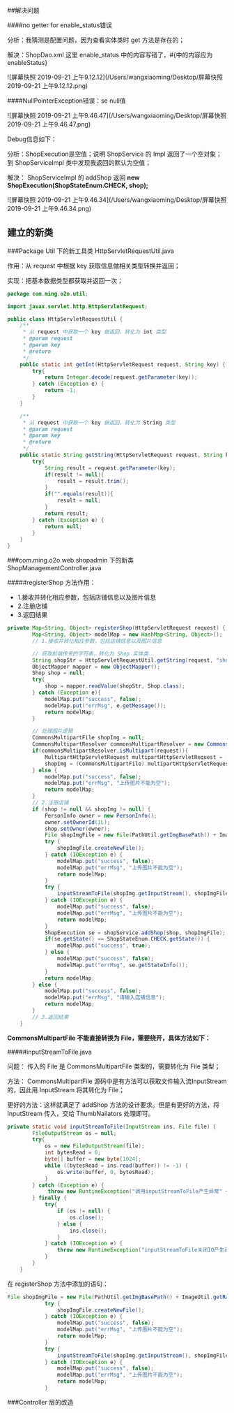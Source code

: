 

##解决问题

####no getter for enable_status错误

分析：我猜测是配置问题，因为查看实体类时 get 方法是存在的；

解决：ShopDao.xml 这里 enable_status 中的内容写错了，#{中的内容应为enableStatus}

![屏幕快照 2019-09-21 上午9.12.12](/Users/wangxiaoming/Desktop/屏幕快照 2019-09-21 上午9.12.12.png)



####NullPointerException错误：se null值

![屏幕快照 2019-09-21 上午9.46.47](/Users/wangxiaoming/Desktop/屏幕快照 2019-09-21 上午9.46.47.png)



Debug信息如下：

分析：ShopExecution是空值；说明 ShopService 的 Impl 返回了一个空对象；到 ShopServiceImpl 类中发现我返回的默认为空值；

解决： ShopServiceImpl 的 addShop 返回 **new ShopExecution(ShopStateEnum.CHECK, shop);**

![屏幕快照 2019-09-21 上午9.46.34](/Users/wangxiaoming/Desktop/屏幕快照 2019-09-21 上午9.46.34.png)



## 建立的新类

###Package Util 下的新工具类 HttpServletRequestUtil.java 

作用：从 request 中根据 key 获取信息做相关类型转换并返回；

实现：把基本数据类型都获取并返回一次；

```java
package com.ming.o2o.util;

import javax.servlet.http.HttpServletRequest;

public class HttpServletRequestUtil {
    /**
     * 从 request 中获取一个 key 做返回，转化为 int 类型
     * @param request
     * @param key
     * @return
     */
    public static int getInt(HttpServletRequest request, String key) {
        try{
            return Integer.decode(request.getParameter(key));
        } catch (Exception e) {
            return -1;
        }
    }

    /**
     * 从 request 中获取一个 key 做返回，转化为 String 类型
     * @param request
     * @param key
     * @return
     */
    public static String getString(HttpServletRequest request, String key) {
        try{
            String result = request.getParameter(key);
            if(result != null){
                result = result.trim();
            }
            if("".equals(result)){
                result = null;
            }
            return result;
        } catch (Exception e) {
            return null;
        }
    }
}

```



###com.ming.o2o.web.shopadmin 下的新类  ShopManagementController.java

#####registerShop 方法作用：

- 1.接收并转化相应参数，包括店铺信息以及图片信息
- 2.注册店铺
- 3.返回结果

```java
private Map<String, Object> registerShop(HttpServletRequest request) {
        Map<String, Object> modelMap = new HashMap<String, Object>();
        // 1.接收并转化相应参数，包括店铺信息以及图片信息

        // 获取前端传来的字符串，转化为 Shop 实体类
        String shopStr = HttpServletRequestUtil.getString(request, "shopStr");
        ObjectMapper mapper = new ObjectMapper();
        Shop shop = null;
        try{
            shop = mapper.readValue(shopStr, Shop.class);
        } catch (Exception e){
            modelMap.put("success", false);
            modelMap.put("errMsg", e.getMessage());
            return modelMap;
        }

        // 处理图片逻辑
        CommonsMultipartFile shopImg = null;
        CommonsMultipartResolver commonsMultipartResolver = new CommonsMultipartResolver(request.getSession().getServletContext()); // 获取文件
        if(commonsMultipartResolver.isMultipart(request)){
            MultipartHttpServletRequest multipartHttpServletRequest = (MultipartHttpServletRequest) request; // 强制转换
            shopImg = (CommonsMultipartFile) multipartHttpServletRequest.getFile("shopImg"); // 前端传来
        } else {
            modelMap.put("success", false);
            modelMap.put("errMsg", "上传图片不能为空");
            return modelMap;
        }
        // 2.注册店铺
        if (shop != null && shopImg != null) {
            PersonInfo owner = new PersonInfo();
            owner.setOwnerId(1L);
            shop.setOwner(owner);
            File shopImgFile = new File(PathUtil.getImgBasePath() + ImageUtil.getRandomFileName());
            try {
                shopImgFile.createNewFile();
            } catch (IOException e) {
                modelMap.put("success", false);
                modelMap.put("errMsg", "上传图片不能为空");
                return modelMap;
            }
            try {
                inputStreamToFile(shopImg.getInputStream(), shopImgFile);
            } catch (IOException e) {
                modelMap.put("success", false);
                modelMap.put("errMsg", "上传图片不能为空");
                return modelMap;
            }
            ShopExecution se = shopService.addShop(shop, shopImgFile); // CommonsMultipartFile 不能直接转换为 File，需要绕开
            if(se.getState() == ShopStateEnum.CHECK.getState()) {
                modelMap.put("success", true);
            } else {
                modelMap.put("success", false);
                modelMap.put("errMsg", se.getStateInfo());
            }
            return modelMap;
        } else {
            modelMap.put("success", false);
            modelMap.put("errMsg", "请输入店铺信息");
            return modelMap;
        }
        // 3.返回结果
    }
```





**CommonsMultipartFile 不能直接转换为 File，需要绕开，具体方法如下：**

#####inputStreamToFile.java

问题： 传入的 File 是 CommonsMultipartFile 类型的，需要转化为 File 类型；

方法： CommonsMultipartFile 源码中是有方法可以获取文件输入流InputStream 的，因此用 InputStream 将其转化为 File；

更好的方法：这样就满足了 addShop 方法的设计要求。但是有更好的方法，将 InputStream 传入，交给 ThumbNailators 处理即可。

```java
private static void inputStreamToFile(InputStream ins, File file) {
        FileOutputStream os = null;
        try{
            os = new FileOutputStream(file);
            int bytesRead = 0;
            byte[] buffer = new byte[1024];
            while ((bytesRead = ins.read(buffer)) != -1) {
                os.write(buffer, 0, bytesRead);
            }
        } catch (Exception e) {
             throw new RuntimeException("调用inputStreamToFile产生异常" + e.getMessage());
        } finally {
            try{
                if (os != null) {
                    os.close();
                } else {
                    ins.close();
                }
            } catch (IOException e) {
                throw new RuntimeException("inputStreamToFile关闭IO产生异常" + e.getMessage());
            }
        }
    }
```



在 registerShop 方法中添加的语句：

```java
File shopImgFile = new File(PathUtil.getImgBasePath() + ImageUtil.getRandomFileName());
            try {
                shopImgFile.createNewFile();
            } catch (IOException e) {
                modelMap.put("success", false);
                modelMap.put("errMsg", "上传图片不能为空");
                return modelMap;
            }
            try {
                inputStreamToFile(shopImg.getInputStream(), shopImgFile);
            } catch (IOException e) {
                modelMap.put("success", false);
                modelMap.put("errMsg", "上传图片不能为空");
                return modelMap;
            }
```



###Controller 层的改造